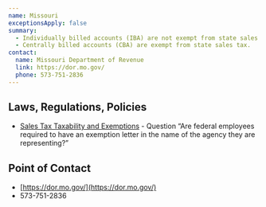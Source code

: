```yaml
---
name: Missouri
exceptionsApply: false
summary:
  - Individually billed accounts (IBA) are not exempt from state sales tax.
  - Centrally billed accounts (CBA) are exempt from state sales tax.
contact:
  name: Missouri Department of Revenue
  link: https://dor.mo.gov/
  phone: 573-751-2836
---
```


## Laws, Regulations, Policies

* [Sales Tax Taxability and Exemptions](https://dor.mo.gov/faq/taxation/business/sales-use-tax-exemptions.html#:~:text=No.,to%20obtain%20an%20exemption%20letter.) - Question “Are federal employees required to have an exemption letter in the name of the agency they are representing?”

## Point of Contact
- [https://dor.mo.gov/](https://dor.mo.gov/)
- 573-751-2836
